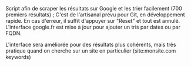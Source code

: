 Script afin de scraper les résultats sur Google et les trier facilement (700 premiers résultats) ;
C'est de l'artisanal prévu pour Git, en développement rapide. En cas d'erreur, il suffit d'appuyer sur "Reset" et tout est annulé. L'interface google.fr est mise à jour pour ajouter un tris par dates ou par FQDN.

L'interface sera améliorée pour des résultats plus cohérents, mais très pratique quand on cherche sur un site en particulier (site:monsite.com keywords)

